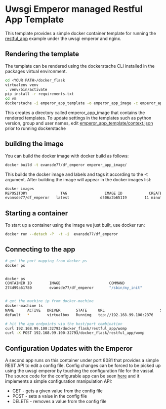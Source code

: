 # Uwsgi Emperor managed Restful App Template 

This template provides a simple docker container template for running the [restful_app](https://github.com/evansde77/docker_flask/blob/master/src/docker_flask/restful_app.py) example under the uwsgi emperor and nginx. 

## Rendering the template 

The template can be rendered using the dockerstache CLI installed in the packages virtual environment. 

```bash 
cd <YOUR PATH>/docker_flask
virtualenv venv 
. venv/bin/activate
pip install -r requirements.txt
cd vm
dockerstache -i emperor_app_template -o emperor_app_image -c emperor_app_template/context.json
```

This creates a directory called emperor_app_image that contains the rendered templates. 
To update settings in the templates such as python version, group and user names, edit  [emperor_app_template/context.json](https://github.com/evansde77/docker_flask/blob/master/vm/emperor_app_template/context.json) prior to running dockerstache


## building the image

You can build the docker image with docker build as follows:

```bash
docker build -t evansde77/df_emperor emperor_app_image/
```

This builds the docker image and labels and tags it according to the -t argument. After building the image will appear in the docker images list:

```bash
docker images
REPOSITORY               TAG                 IMAGE ID            CREATED             VIRTUAL SIZE
evansde77/df_emperor   latest              d506a2b65119        11 minutes ago      742.7 MB
```

## Starting a container

To start up a container using the image we just built, use docker run:

```bash
docker run --detach -P  -t -i  evansde77/df_emperor 
```



## Connecting to the app

```bash
# get the port mapping from docker ps 
docker ps 


docker ps 
CONTAINER ID        IMAGE                      COMMAND                  CREATED             STATUS              PORTS                                                                                                                                                      NAMES
274d99a61780        evansde77/df_emperor       "/sbin/my_init"          2 seconds ago       Up 2 seconds        0.0.0.0:32930->80/tcp, 0.0.0.0:32929->8080/tcp                                                                                                             admiring_babbage


# get the machine ip from docker-machine
docker-machine ls  
NAME      ACTIVE   DRIVER       STATE     URL                         SWARM
default   *        virtualbox   Running   tcp://192.168.99.100:2376   

# hit the app endpoints via the host/port combination
curl 192.168.99.100:32793/docker_flask/restful_app/womp
curl -X POST 192.168.99.100:32793/docker_flask/restful_app/womp
```


## Configuration Updates with the Emperor 

A second app runs on this container under port 8081 that provides a simple REST API to edit a config file. Config changes can be forced to be picked up using the uwsgi emperor by touching the configuration file for the vassal. 
The source code for the configurable app can be seen [here](https://github.com/evansde77/docker_flask/blob/master/src/docker_flask/configured_app.py) and it implements a simple configuration manipulation API:

 * GET - gets a given value from the config file 
 * POST - sets a value in the config file 
 * DELETE - removes a value from the config file 





